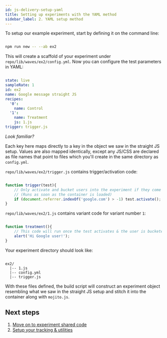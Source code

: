 ```yaml
---
id: js-delivery-setup-yaml
title: Setting up experiments with the YAML method
sidebar_label: 2. YAML setup method
---
```

To setup our example experiment, start by defining it on the command line:

```sh

npm run new -- --ab ex2

```

This will create a scaffold of your experiment under `repo/lib/waves/ex2/config.yml`. Now you can configure the test parameters in YAML:

```yml

state: live
sampleRate: 1
id: ex2
name: Google message straight JS
recipes:
  '0':
    name: Control
  '1':
    name: Treatment
    js: 1.js
trigger: trigger.js

```

_Look familiar?_

Each key here maps directly to a key in the object we saw in the straight JS setup. Values are also mapped identically, except any JS/CSS are declared as file names that point to files which you'll create in the same directory as `config.yml`.

`repo/lib/waves/ex2/trigger.js` contains trigger/activation code:

```js

function trigger(test){
    // Only activate and bucket users into the experiment if they come from Google
    // (Runs as soon as the container is loaded)
    if (document.referrer.indexOf('google.com') > -1) test.activate();
}

```

`repo/lib/waves/ex2/1.js` contains variant code for variant number `1`:

```js

function treatment(){
    // This code will run once the test activates & the user is bucketed
    alert('Hi Google user!');
}

```

Your experiment directory should look like:

```

ex2/
  |-- 1.js
  |-- config.yml
  |-- trigger.js

```

With these files defined, the build script will construct an experiment object resembling what we saw in the straight JS setup and stitch it into the container along with `mojito.js`.

## Next steps

1.  [Move on to experiment shared code](js-delivery-setup-shared-parameters.md)
2.  [Setup your tracking & utilities](js-delivery-customisation.md)
